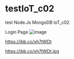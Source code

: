 # testIoT_c02
test Node.Js MongoDB IoT_c02

Login Page
![image](https://ibb.co/xh7tWDt.jpg)


https://ibb.co/xh7tWDt



https://ibb.co/xh7tWDt.jpg
